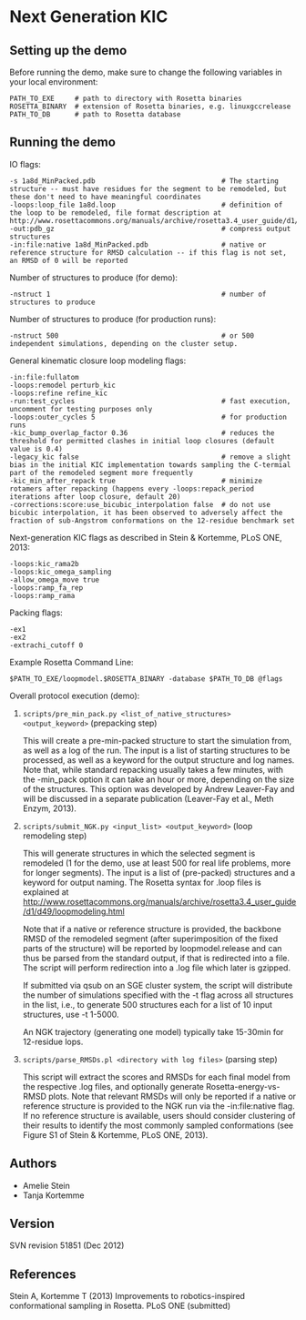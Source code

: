 Next Generation KIC
===================

Setting up the demo
-------------------

Before running the demo, make sure to change the following variables in your 
local environment:

    PATH_TO_EXE     # path to directory with Rosetta binaries
    ROSETTA_BINARY  # extension of Rosetta binaries, e.g. linuxgccrelease
    PATH_TO_DB      # path to Rosetta database

Running the demo
----------------

IO flags:

    -s 1a8d_MinPacked.pdb                               # The starting structure -- must have residues for the segment to be remodeled, but these don't need to have meaningful coordinates
    -loops:loop_file 1a8d.loop                          # definition of the loop to be remodeled, file format description at http://www.rosettacommons.org/manuals/archive/rosetta3.4_user_guide/d1/d49/loopmodeling.html
    -out:pdb_gz                                         # compress output structures
    -in:file:native 1a8d_MinPacked.pdb                  # native or reference structure for RMSD calculation -- if this flag is not set, an RMSD of 0 will be reported

Number of structures to produce (for demo):

    -nstruct 1                                          # number of structures to produce 

Number of structures to produce (for production runs):

    -nstruct 500                                        # or 500 independent simulations, depending on the cluster setup.

General kinematic closure loop modeling flags:

    -in:file:fullatom
    -loops:remodel perturb_kic
    -loops:refine refine_kic
    -run:test_cycles                                    # fast execution, uncomment for testing purposes only
    -loops:outer_cycles 5                               # for production runs
    -kic_bump_overlap_factor 0.36                       # reduces the threshold for permitted clashes in initial loop closures (default value is 0.4)
    -legacy_kic false                                   # remove a slight bias in the initial KIC implementation towards sampling the C-termial part of the remodeled segment more frequently
    -kic_min_after_repack true                          # minimize rotamers after repacking (happens every -loops:repack_period iterations after loop closure, default 20)
    -corrections:score:use_bicubic_interpolation false  # do not use bicubic interpolation, it has been observed to adversely affect the fraction of sub-Angstrom conformations on the 12-residue benchmark set

Next-generation KIC flags as described in Stein & Kortemme, PLoS ONE, 2013:

    -loops:kic_rama2b
    -loops:kic_omega_sampling
    -allow_omega_move true
    -loops:ramp_fa_rep
    -loops:ramp_rama

Packing flags:

    -ex1
    -ex2
    -extrachi_cutoff 0

Example Rosetta Command Line:

    $PATH_TO_EXE/loopmodel.$ROSETTA_BINARY -database $PATH_TO_DB @flags

Overall protocol execution (demo):

1.  `scripts/pre_min_pack.py <list_of_native_structures> <output_keyword>` (prepacking step)

    This will create a pre-min-packed structure to start the simulation from, 
    as well as a log of the run. The input is a list of starting structures to 
    be processed, as well as a keyword for the output structure and log names. 
    Note that, while standard repacking usually takes a few minutes, with the 
    -min_pack option it can take an hour or more, depending on the size of the 
    structures. This option was developed by Andrew Leaver-Fay and will be 
    discussed in a separate publication (Leaver-Fay et al., Meth Enzym, 2013).


2.  `scripts/submit_NGK.py <input_list> <output_keyword>` (loop remodeling step)

    This will generate structures in which the selected segment is remodeled (1 
    for the demo, use at least 500 for real life problems, more for longer 
    segments). The input is a list of (pre-packed) structures and a keyword for 
    output naming. The Rosetta syntax for .loop files is explained at 
    http://www.rosettacommons.org/manuals/archive/rosetta3.4_user_guide/d1/d49/loopmodeling.html

    Note that if a native or reference structure is provided, the backbone RMSD 
    of the remodeled segment (after superimposition of the fixed parts of the 
    structure) will be reported by loopmodel.release and can thus be parsed 
    from the standard output, if that is redirected into a file. The script 
    will perform redirection into a .log file which later is gzipped. 

    If submitted via qsub on an SGE cluster system, the script will distribute 
    the number of simulations specified with the -t flag across all structures 
    in the list, i.e., to generate 500 structures each for a list of 10 input 
    structures, use -t 1-5000.

    An NGK trajectory (generating one model) typically take 15-30min for 
    12-residue lops.

3.  `scripts/parse_RMSDs.pl <directory with log files>` (parsing step)

    This script will extract the scores and RMSDs for each final model from the 
    respective .log files, and optionally generate Rosetta-energy-vs-RMSD 
    plots. Note that relevant RMSDs will only be reported if a native or 
    reference structure is provided to the NGK run via the -in:file:native 
    flag. If no reference structure is available, users should consider 
    clustering of their results to identify the most commonly sampled 
    conformations (see Figure S1 of Stein & Kortemme, PLoS ONE, 2013).

Authors
-------
* Amelie Stein
* Tanja Kortemme

Version
-------

SVN revision 51851 (Dec 2012)

References
----------

Stein A, Kortemme T (2013) Improvements to robotics-inspired conformational 
sampling in Rosetta. PLoS ONE (submitted)

